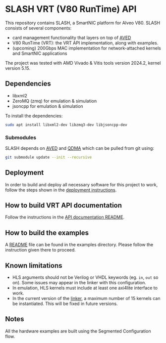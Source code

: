 # SLASH  VRT (V80 RunTime) API

This repository contains SLASH, a SmartNIC platform for Alveo V80. SLASH consists of several components:
- card management functionality that layers on top of [AVED](https://github.com/Xilinx/AVED)
- V80 RunTime (VRT): the VRT API implementation, along with examples.
- (upcoming) 200Gbps MAC implementation for network-attached kernels and SmartNIC applications

The project was tested with AMD Vivado & Vitis tools version 2024.2, kernel version 5.15.
## Dependencies

- libxml2
- ZeroMQ (zmq) for emulation & simulation
- jsoncpp for emulation & simulation

To install the dependencies:

```bash
sudo apt install libxml2-dev libzmq3-dev libjsoncpp-dev
```

### Submodules

SLASH depends on [AVED](https://github.com/Xilinx/AVED) and [QDMA](https://github.com/Xilinx/dma_ip_drivers) which can be pulled from git using:
```bash
git submodule update --init --recursive
```
## Deployment

In order to build and deploy all necessary software for this project to work, follow the steps shown in the [deployment instructions](deploy/README.md).

## How to build VRT API documentation

Follow the instructions in the [API documentation README](vrt/doc/README.md).

## How to build the examples

A [README](examples/README.md) file can be found in the examples directory. Please follow the instruction given there to proceed.

## Known limitations
- HLS arguments should not be Verilog or VHDL keywords (eg. `in`, `out` so on). Some issues may appear in the linker with this configuration.
- In emulation, HLS kernels must include at least one axi4lite interface to work.
- In the current version of the [linker](submodules/v80-vitis-flow), a maximum number of 15 kernels can be instantiated. This will be fixed in future versions.

## Notes
All the hardware examples are built using the Segmented Configuration flow.
